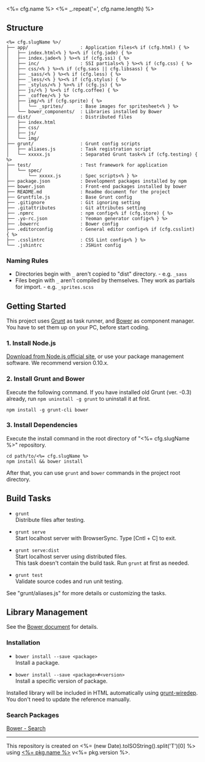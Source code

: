 <%= cfg.name %>
<%= _.repeat('=', cfg.name.length) %>

Structure
---------

```
<%= cfg.slugName %>/
├── app/                   : Application files<% if (cfg.html) { %>
│   ├── index.html<% } %><% if (cfg.jade) { %>
│   ├── index.jade<% } %><% if (cfg.ssi) { %>
│   ├── inc/               : SSI partials<% } %><% if (cfg.css) { %>
│   ├── css/<% } %><% if (cfg.sass || cfg.libsass) { %>
│   ├── _sass/<% } %><% if (cfg.less) { %>
│   ├── _less/<% } %><% if (cfg.stylus) { %>
│   ├── _stylus/<% } %><% if (cfg.js) { %>
│   ├── js/<% } %><% if (cfg.coffee) { %>
│   ├── _coffee/<% } %>
│   ├── img/<% if (cfg.sprite) { %>
│   │   └── _sprites/      : Base images for spritesheet<% } %>
│   └── bower_components/  : Libraries installed by Bower
├── dist/                  : Distributed files
│   ├── index.html
│   ├── css/
│   ├── js/
│   └── img/
├── grunt/                 : Grunt config scripts
│   ├── aliases.js         : Task registration script
│   └── xxxxx.js           : Separated Grunt task<% if (cfg.testing) { %>
├── test/                  : Test framework for application
│   └── spec/
│       └── xxxxx.js       : Spec scripts<% } %>
├── package.json           : Development packages installed by npm
├── bower.json             : Front-end packages installed by bower
├── README.md              : Readme document for the project
├── Gruntfile.js           : Base Grunt config
├── .gitignore             : Git ignoring setting
├── .gitattributes         : Git attributes setting
├── .npmrc                 : npm config<% if (cfg.store) { %>
├── .yo-rc.json            : Yeoman generator config<% } %>
├── .bowerrc               : Bower config
├── .editorconfig          : General editor config<% if (cfg.csslint) { %>
├── .csslintrc             : CSS Lint config<% } %>
└── .jshintrc              : JSHint config
```

### Naming Rules
* Directories begin with `_` aren't copied to "dist" directory. - e.g. `_sass`
* Files begin with `_` aren't compiled by themselves. They work as partials for import. - e.g. `_sprites.scss`

Getting Started
---------------

This project uses [Grunt](http://gruntjs.com/) as task runner, and [Bower](http://bower.io/) as component manager.  
You have to set them up on your PC, before start coding.

### 1. Install Node.js
[Download from Node.js official site](http://nodejs.org/), or use your package management software.
We recommend version 0.10.x.

### 2. Install Grunt and Bower
Execute the following command.
If you have installed old Grunt (ver. -0.3) already, run `npm uninstall -g grunt` to uninstall it at first.

```
npm install -g grunt-cli bower
```

### 3. Install Dependencies
Execute the install command in the root directory of "<%= cfg.slugName %>" repository.

```
cd path/to/<%= cfg.slugName %>
npm install && bower install
```

After that, you can use `grunt` and `bower` commands in the project root directory.

Build Tasks
-----------

* `grunt`  
  Distribute files after testing.

* `grunt serve`  
  Start localhost server with BrowserSync.
  Type [Cntl + C] to exit.

* `grunt serve:dist`  
  Start localhost server using distributed files.  
  This task doesn't contain the build task. Run `grunt` at first as needed.

* `grunt test`  
  Validate source codes and run unit testing.

See "grunt/aliases.js" for more details or customizing the tasks.

Library Management
------------------

See the [Bower document](http://bower.io/#usage) for details.

### Installation

* `bower install --save <package>`  
  Install a package.

* `bower install --save <package>#<version>`  
  Install a specific version of package.

Installed library will be included in HTML automatically using [grunt-wiredep](https://github.com/stephenplusplus/grunt-wiredep).
You don't need to update the reference manually.

### Search Packages
[Bower - Search](http://bower.io/search/)

----

This repository is created on <%= (new Date).toISOString().split('T')[0] %> using [<%= pkg.name %>](<%= pkg.homepage %>) v<%= pkg.version %>.
